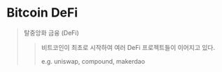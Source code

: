 # Bitcoin DeFi

> 탈중앙화 금융 (DeFi)
>
> > 비트코인이 최초로 시작하여 여러 DeFi 프로젝트들이 이어지고 있다.
> >
> > e.g. uniswap, compound, makerdao
